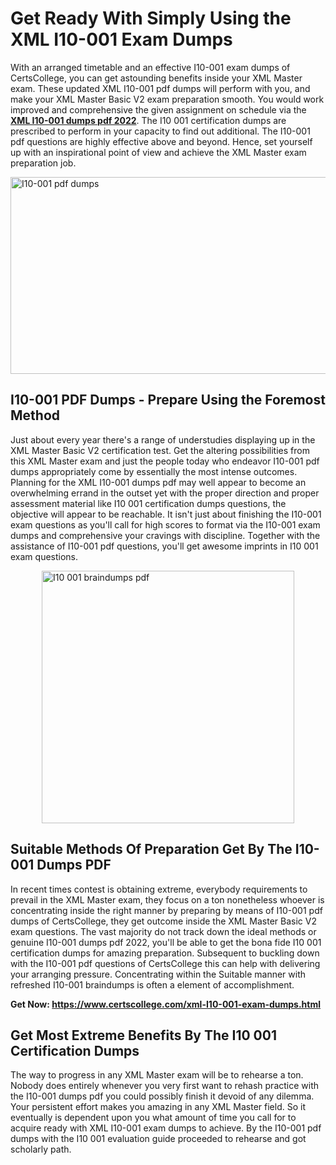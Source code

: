 <h1><strong>Get Ready With Simply Using the XML I10-001 Exam Dumps&nbsp;</strong></h1>
<p><span style="font-weight: 400;">With an arranged timetable and an effective  I10-001 exam dumps of CertsCollege, you can get astounding benefits inside your XML Master exam. These updated XML I10-001 pdf dumps will perform with you, and make your XML Master Basic V2 exam preparation smooth. You would work improved and comprehensive the given assignment on schedule via the <strong><a href="https://www.certscollege.com/xml-I10-001-exam-dumps.html">XML I10-001 dumps pdf 2022</a></strong>. The I10 001 certification dumps are prescribed to perform in your capacity to find out additional. The  I10-001 pdf questions are highly effective above and beyond. Hence, set yourself up with an inspirational point of view and achieve the XML Master exam preparation job.&nbsp;</span></p>
<p><span style="font-weight: 400;"><img style="display: block; margin-left: auto; margin-right: auto;" src="https://i.ibb.co/CPDK3ps/Yellow-and-Blue-Initiative-Blog-Banner.png" alt="I10-001 pdf dumps" width="559" height="315" /></span></p>
<h2><strong>I10-001 PDF Dumps - Prepare Using the Foremost Method</strong></h2>
<p><span style="font-weight: 400;">Just about every year there's a range of understudies displaying up in the XML Master Basic V2 certification test. Get the altering possibilities from this XML Master exam and just the people today who endeavor I10-001 pdf dumps appropriately come by essentially the most intense outcomes. Planning for the XML I10-001 dumps pdf may well appear to become an overwhelming errand in the outset yet with the proper direction and proper assessment material like I10 001 certification dumps questions, the objective will appear to be reachable. It isn't just about finishing the I10-001 exam questions as you'll call for high scores to format via the I10-001 exam dumps and comprehensive your cravings with discipline. Together with the assistance of I10-001 pdf questions, you'll get awesome imprints in I10 001 exam questions.</span></p>
<p><span style="font-weight: 400;"><a href="https://tinyurl.com/45mzbfmr"><img style="display: block; margin-left: auto; margin-right: auto;" src="https://i.ibb.co/9tMrhdY/Teacher-Appreciation-Invitation.png" alt="I10 001 braindumps pdf " width="404" height="404" /></a></span></p>
<h2><strong>Suitable Methods Of Preparation Get By The I10-001 Dumps PDF</strong></h2>
<p><span style="font-weight: 400;">In recent times contest is obtaining extreme, everybody requirements to prevail in the XML Master exam, they focus on a ton nonetheless whoever is concentrating inside the right manner by preparing by means of I10-001 pdf dumps of CertsCollege, they get outcome inside the XML Master Basic V2 exam questions. The vast majority do not track down the ideal methods or genuine I10-001 dumps pdf 2022, you'll be able to get the bona fide I10 001 certification dumps for amazing preparation. Subsequent to buckling down with the  I10-001 pdf questions of CertsCollege this can help with delivering your arranging pressure. Concentrating within the Suitable manner with refreshed I10-001 braindumps is often a element of accomplishment.</span></p>
<p><span style="font-weight: 400;"><strong>Get Now: <a href="https://www.certscollege.com/xml-I10-001-exam-dumps.html">https://www.certscollege.com/xml-I10-001-exam-dumps.html</a></strong></span></p>
<h2><strong>Get Most Extreme Benefits By The I10 001 Certification Dumps</strong></h2>
<p><span style="font-weight: 400;">The way to progress in any XML Master exam will be to rehearse a ton. Nobody does entirely whenever you very first want to rehash practice with the I10-001 dumps pdf you could possibly finish it devoid of any dilemma. Your persistent effort makes you amazing in any XML Master field. So it eventually is dependent upon you what amount of time you call for to acquire ready with XML I10-001 exam dumps to achieve. By the I10-001 pdf dumps with the I10 001 evaluation guide proceeded to rehearse and got scholarly path.</span></p>
